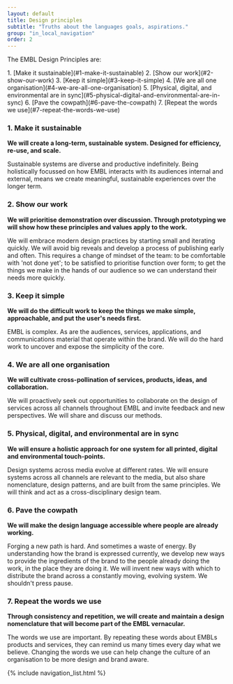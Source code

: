 ```yaml
---
layout: default
title: Design principles
subtitle: "Truths about the languages goals, aspirations."
group: "in_local_navigation"
order: 2
---
```


<div class="grid-x grid-padding-x">
<div class="callout large-8 medium-9 small-12 cell de-indent" markdown="1">

<p class="lead">The EMBL Design Principles are:</p>
1. [Make it sustainable](#1-make-it-sustainable)
2. [Show our work](#2-show-our-work)
3. [Keep it simple](#3-keep-it-simple)
4. [We are all one organisation](#4-we-are-all-one-organisation)
5. [Physical, digital, and environmental are in sync](#5-physical-digital-and-environmental-are-in-sync)
6. [Pave the cowpath](#6-pave-the-cowpath)
7. [Repeat the words we use](#7-repeat-the-words-we-use)

</div>
</div>

### 1. Make it sustainable
**We will create a long-term, sustainable system. Designed for efficiency, re-use, and scale.**

Sustainable systems are diverse and productive indefinitely. Being holistically focussed on how EMBL interacts with its audiences internal and external, means we create meaningful, sustainable experiences over the longer term.


### 2. Show our work
**We will prioritise demonstration over discussion. Through prototyping we will show how these principles and values apply to the work.**

We will embrace modern design practices by starting small and iterating quickly. We will avoid big reveals and develop a process of publishing early and often. This requires a change of mindset of the team: to be comfortable with 'not done yet'; to be satisfied to prioritise function over form; to get the things we make in the hands of our audience so we can understand their needs more quickly.


### 3. Keep it simple
**We will do the difficult work to keep the things we make simple, approachable, and put the user's needs first.**

EMBL is complex. As are the audiences, services, applications, and communications material that operate within the brand. We will do the hard work to uncover and expose the simplicity of the core.


### 4. We are all one organisation
**We will cultivate cross-pollination of services, products, ideas, and collaboration.**

We will proactively seek out opportunities to collaborate on the design of services across all channels throughout EMBL and invite feedback and new perspectives. We will share and discuss our methods.



### 5. Physical, digital, and environmental are in sync
**We will ensure a holistic approach for one system for all printed, digital and environmental touch-points.**

Design systems across media evolve at different rates. We will ensure systems across all channels are relevant to the media, but also share nomenclature, design patterns, and are built from the same principles. We will think and act as a cross-disciplinary design team.


### 6. Pave the cowpath  
**We will make the design language accessible where people are already working.**

Forging a new path is hard. And sometimes a waste of energy. By understanding how the brand is expressed currently, we develop new ways to provide the ingredients of the brand to the people already doing the work, in the place they are doing it. We will invent new ways with which to distribute the brand across a constantly moving, evolving system. We shouldn't press pause.


### 7. Repeat the words we use
**Through consistency and repetition, we will create and maintain a design nomenclature that will become part of the EMBL vernacular.**

The words we use are important. By repeating these words about EMBLs products and services, they can remind us many times every day what we believe. Changing the words we use can help change the culture of an organisation to be more design and brand aware.


{% include navigation_list.html %}
